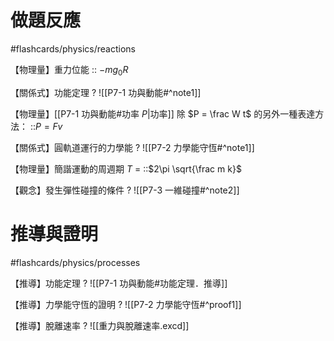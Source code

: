 # 做題反應
#flashcards/physics/reactions

【物理量】重力位能 :: $-mg_{0}R$
<!--SR:!2024-06-22,2,247-->

【關係式】功能定理
?
![[P7-1 功與動能#^note1]]
<!--SR:!2024-07-04,14,290-->

【物理量】[[P7-1 功與動能#功率 $P$|功率]] 除 $P = \frac W t$ 的另外一種表達方法： ::$P = Fv$
<!--SR:!2024-06-23,3,250-->

【關係式】圓軌道運行的力學能
?
![[P7-2 力學能守恆#^note1]]
<!--SR:!2024-06-22,2,230-->

【物理量】簡諧運動的周週期 $T$ = ::$2\pi \sqrt{\frac m k}$
<!--SR:!2024-06-21,1,190-->

【觀念】發生彈性碰撞的條件
?
![[P7-3 一維碰撞#^note2]]
<!--SR:!2024-06-25,10,270-->

# 推導與證明
#flashcards/physics/processes

【推導】功能定理
?
![[P7-1 功與動能#功能定理．推導]]
<!--SR:!2024-06-22,2,247-->

【推導】力學能守恆的證明
?
![[P7-2 力學能守恆#^proof1]]
<!--SR:!2024-06-22,2,247-->

【推導】脫離速率
?
![[重力與脫離速率.excd]]
<!--SR:!2024-06-21,1,227-->


